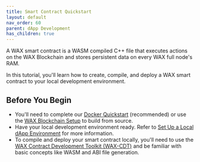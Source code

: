 ```yaml
---
title: Smart Contract Quickstart
layout: default
nav_order: 60
parent: dApp Development
has_children: true
---
```


A WAX smart contract is a WASM compiled C++ file that executes actions on the WAX Blockchain and stores persistent data on every WAX full node's RAM.

In this tutorial, you'll learn how to create, compile, and deploy a WAX smart contract to your local development environment.

## Before You Begin

- You'll need to complete our [Docker Quickstart](/wax-docs/dev-docs/docker_qstart) (recommended) or use the [WAX Blockchain Setup](/wax-docs/dev-docs/blockchain_setup) to build from source.
- Have your local development environment ready. Refer to [Set Up a Local dApp Environment](/wax-docs/dev-docs/local_dapp_dev) for more information.
- To compile and deploy your smart contract locally, you'll need to use the [WAX Contract Development Toolkit (WAX-CDT)](/wax-docs/dev-docs/cdt) and be familiar with basic concepts like WASM and ABI file generation.


